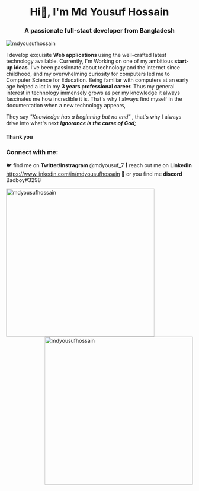 <h1 align="center">Hi👋, I'm Md Yousuf Hossain</h1>
<h3 align="center">A passionate full-stact developer from Bangladesh </h3>

<p align="left"> <img src="https://komarev.com/ghpvc/?username=mdyousufhossain&label=Profile%20views&color=0e75b6&style=flat" alt="mdyousufhossain" /> </p>
<p>
  I develop exquisite   <strong> Web applications </strong> using the well-crafted latest technology available. Currently, I'm Working on one of my ambitious <strong>start-up ideas</strong>. 
  I've been passionate about technology and the internet since childhood, and my overwhelming curiosity for computers led me to Computer Science for Education. Being familiar with computers at an early age helped a lot in my 
  <strong> 3 years professional career.</strong>
  Thus my general interest in technology immensely grows as per my knowledge it always fascinates me how incredible it is. That's why I always find myself in the documentation when a new technology appears,

  They say <em> "Knowledge has a beginning but no end" </em>, that's why I always drive into what's next  <em><strong> Ignorance is the curse of God;</strong> </em>
</p>
<h4>Thank you </h4>

<h3 align="left">Connect with me:</h3>
<p align="left">
  
  🐦 find me on <strong> Twitter/Instragram </strong> @mdyousuf_7
  🕴️ reach out me on <strong> LinkedIn </strong> https://www.linkedin.com/in/mdyousufhossain
  💼 or you find me <strong> discord </strong> Badboy#3298
  
</p>
<p style="padding:0; margin:0;"><img width="400px"  align="left" style="float:left; padding:0; margin:0;" src="https://github-readme-stats.vercel.app/api?username=mdyousufhossain&show_icons=true&locale=en" alt="mdyousufhossain" /></p>

<p><img width="400px" align="center" style="float:right; padding:0; margin:0;" src="https://github-readme-streak-stats.herokuapp.com/?user=mdyousufhossain&" alt="mdyousufhossain" /></p>



